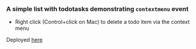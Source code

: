 ### A simple list with todotasks demonstrating `contextmenu` event

- Right click (Control+click on Mac) to delete a todo item via the context menu

Deployed [here](https://contextmenu-example.herokuapp.com/)
